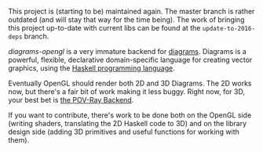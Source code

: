 This project is (starting to be) maintained again.
The master branch is rather outdated (and will stay that way for the time being).
The work of bringing this project up-to-date with current libs can be found at the `update-to-2016-deps` branch.

_diagrams-opengl_ is a very immature backend for [diagrams].  Diagrams is a powerful,
flexible, declarative domain-specific language for creating vector graphics,
using the [Haskell programming language][haskell].

[diagrams]: http://projects.haskell.org/diagrams/
[haskell]: http://www.haskell.org/haskellwiki/Haskell

Eventually OpenGL should render both 2D and 3D Diagrams.  The 2D works
now, but there's a fair bit of work making it less buggy.  Right now,
for 3D, your best bet is
[the POV-Ray Backend](https://github.com/diagrams/diagrams-povray).

If you want to contribute, there's work to be done both on the OpenGL
side (writing shaders, translating the 2D Haskell code to 3D) and on
the library design side (adding 3D primitives and useful functions for
working with them).
